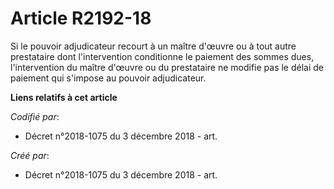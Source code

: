 # Article R2192-18

Si le pouvoir adjudicateur recourt à un maître d'œuvre ou à tout autre prestataire dont l'intervention conditionne le
paiement des sommes dues, l'intervention du maître d'œuvre ou du prestataire ne modifie pas le délai de paiement qui s'impose
au pouvoir adjudicateur.

**Liens relatifs à cet article**

_Codifié par_:

  - Décret n°2018-1075 du 3 décembre 2018 - art.

_Créé par_:

  - Décret n°2018-1075 du 3 décembre 2018 - art.
